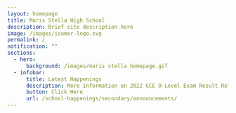 ```yaml
---
layout: homepage
title: Maris Stella High School
description: Brief site description here
image: /images/isomer-logo.svg
permalink: /
notification: ""
sections:
  - hero:
      background: /images/maris stella homepage.gif
  - infobar:
      title: Latest Happenings
      description: More information on 2022 GCE O-Level Exam Result Release.
      button: Click Here
      url: /school-happenings/secondary/announcements/
---
```


